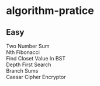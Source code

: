 # algorithm-pratice

## Easy
Two Number Sum  
Nth Fibonacci  
Find Closet Value In BST  
Depth First Search  
Branch Sums  
Caesar Cipher Encryptor  
